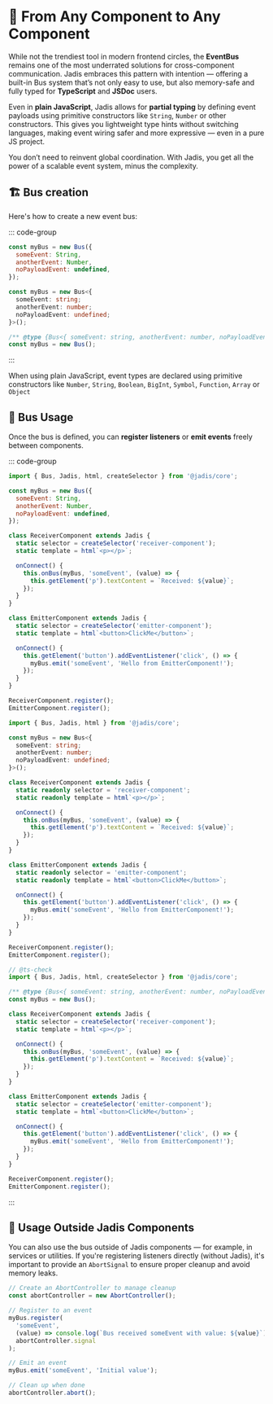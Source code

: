 # 🔗 From Any Component to Any Component

While not the trendiest tool in modern frontend circles, the **EventBus** remains one of the most underrated solutions for cross-component communication. Jadis embraces this pattern with intention — offering a built-in Bus system that’s not only easy to use, but also memory-safe and fully typed for **TypeScript** and **JSDoc** users.

Even in **plain JavaScript**, Jadis allows for **partial typing** by defining event payloads using primitive constructors like `String`, `Number` or other constructors. This gives you lightweight type hints without switching languages, making event wiring safer and more expressive — even in a pure JS project.

You don’t need to reinvent global coordination. With Jadis, you get all the power of a scalable event system, minus the complexity.

## 🏗️ Bus creation

Here's how to create a new event bus:

::: code-group

```javascript
const myBus = new Bus({
  someEvent: String,
  anotherEvent: Number,
  noPayloadEvent: undefined,
});
```

```typescript
const myBus = new Bus<{
  someEvent: string;
  anotherEvent: number;
  noPayloadEvent: undefined;
}>();
```

```javascript [js-doc]
/** @type {Bus<{ someEvent: string, anotherEvent: number, noPayloadEvent: undefined }>} */
const myBus = new Bus();
```

:::

When using plain JavaScript, event types are declared using primitive constructors like `Number`, `String`, `Boolean`, `BigInt`, `Symbol`, `Function`, `Array` or `Object`

## 🚀 Bus Usage

Once the bus is defined, you can **register listeners** or **emit events** freely between components.

::: code-group

```javascript
import { Bus, Jadis, html, createSelector } from '@jadis/core';

const myBus = new Bus({
  someEvent: String,
  anotherEvent: Number,
  noPayloadEvent: undefined,
});

class ReceiverComponent extends Jadis {
  static selector = createSelector('receiver-component');
  static template = html`<p></p>`;

  onConnect() {
    this.onBus(myBus, 'someEvent', (value) => {
      this.getElement('p').textContent = `Received: ${value}`;
    });
  }
}

class EmitterComponent extends Jadis {
  static selector = createSelector('emitter-component');
  static template = html`<button>ClickMe</button>`;

  onConnect() {
    this.getElement('button').addEventListener('click', () => {
      myBus.emit('someEvent', 'Hello from EmitterComponent!');
    });
  }
}

ReceiverComponent.register();
EmitterComponent.register();
```

```typescript
import { Bus, Jadis, html } from '@jadis/core';

const myBus = new Bus<{
  someEvent: string;
  anotherEvent: number;
  noPayloadEvent: undefined;
}>();

class ReceiverComponent extends Jadis {
  static readonly selector = 'receiver-component';
  static readonly template = html`<p></p>`;

  onConnect() {
    this.onBus(myBus, 'someEvent', (value) => {
      this.getElement('p').textContent = `Received: ${value}`;
    });
  }
}

class EmitterComponent extends Jadis {
  static readonly selector = 'emitter-component';
  static readonly template = html`<button>ClickMe</button>`;

  onConnect() {
    this.getElement('button').addEventListener('click', () => {
      myBus.emit('someEvent', 'Hello from EmitterComponent!');
    });
  }
}

ReceiverComponent.register();
EmitterComponent.register();
```

```javascript [js-doc]
// @ts-check
import { Bus, Jadis, html, createSelector } from '@jadis/core';

/** @type {Bus<{ someEvent: string, anotherEvent: number, noPayloadEvent: undefined }>} */
const myBus = new Bus();

class ReceiverComponent extends Jadis {
  static selector = createSelector('receiver-component');
  static template = html`<p></p>`;

  onConnect() {
    this.onBus(myBus, 'someEvent', (value) => {
      this.getElement('p').textContent = `Received: ${value}`;
    });
  }
}

class EmitterComponent extends Jadis {
  static selector = createSelector('emitter-component');
  static template = html`<button>ClickMe</button>`;

  onConnect() {
    this.getElement('button').addEventListener('click', () => {
      myBus.emit('someEvent', 'Hello from EmitterComponent!');
    });
  }
}

ReceiverComponent.register();
EmitterComponent.register();
```

:::

## 🧪 Usage Outside Jadis Components

You can also use the bus outside of Jadis components — for example, in services or utilities. If you're registering listeners directly (without Jadis), it's important to provide an `AbortSignal` to ensure proper cleanup and avoid memory leaks.

```javascript
// Create an AbortController to manage cleanup
const abortController = new AbortController();

// Register to an event
myBus.register(
  'someEvent',
  (value) => console.log(`Bus received someEvent with value: ${value}`),
  abortController.signal
);

// Emit an event
myBus.emit('someEvent', 'Initial value');

// Clean up when done
abortController.abort();
```
